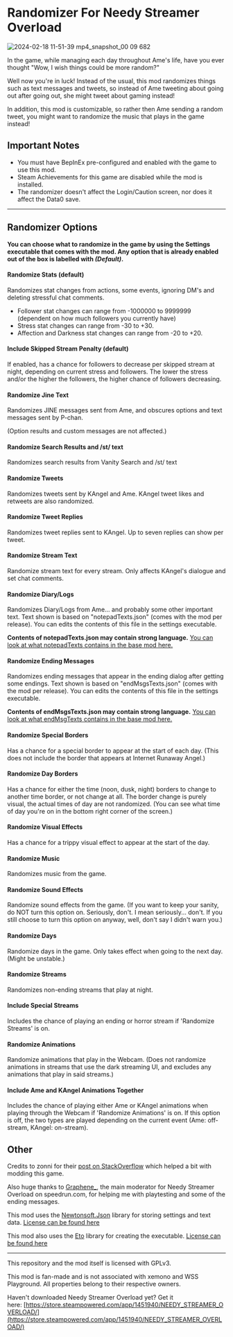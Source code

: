# Randomizer For Needy Streamer Overload

![2024-02-18 11-51-39 mp4_snapshot_00 09 682](https://github.com/amazeedaizee/NeedyGirlRandomizer/assets/131136866/cc02e525-9ee7-4eaf-bdeb-c35d33d73431)

In the game, while managing each day throughout Ame's life, have you ever thought "Wow, I wish things could be more random?"

Well now you're in luck! Instead of the usual, this mod randomizes things such as text messages and tweets, so instead of Ame tweeting about going out after going out, she might tweet about gaming instead! 

In addition, this mod is customizable, so rather then Ame sending a random tweet, you might want to randomize the music that plays in the game instead! 

## Important Notes

- You must have BepInEx pre-configured and enabled with the game to use this mod. 
- Steam Achievements for this game are disabled while the mod is installed.
- The randomizer doesn't affect the Login/Caution screen, nor does it affect the Data0 save.

-----

## Randomizer Options

**You can choose what to randomize in the game by using the Settings executable that comes with the mod. Any option that is already enabled out of the box is labelled with _(Default)_.**

#### Randomize Stats (default)

Randomizes stat changes from actions, some events, ignoring DM's and deleting stressful chat comments. 

- Follower stat changes can range from -1000000 to 9999999 (dependent on how much followers you currently have)
- Stress stat changes can range from -30 to +30.
- Affection and Darkness stat changes can range from -20 to +20.

#### Include Skipped Stream Penalty (default)

If enabled, has a chance for followers to decrease per skipped stream at night, depending on current stress and followers. The lower the stress and/or the higher the followers, the higher chance of followers decreasing.

#### Randomize Jine Text

Randomizes JINE messages sent from Ame, and obscures options and text messages sent by P-chan.

(Option results and custom messages are not affected.)

#### Randomize Search Results and /st/ text

Randomizes search results from Vanity Search and /st/ text

#### Randomize Tweets

Randomizes tweets sent by KAngel and Ame. KAngel tweet likes and retweets are also randomized.

#### Randomize Tweet Replies

Randomizes tweet replies sent to KAngel. Up to seven replies can show per tweet.

#### Randomize Stream Text

Randomize stream text for every stream. Only affects KAngel's dialogue and set chat comments.

#### Randomize Diary/Logs

Randomizes Diary/Logs from Ame... and probably some other important text. Text shown is based on "notepadTexts.json" (comes with the mod per release). You can edits the contents of this file in the settings executable.

**Contents of notepadTexts.json may contain strong language.** [You can look at what notepadTexts contains in the base mod here.](https://github.com/amazeedaizee/NeedyGirlRandomizer/blob/master/RandomizerMod/Resources/notepadTexts.txt)

#### Randomize Ending Messages

Randomizes ending messages that appear in the ending dialog after getting some endings. Text shown is based on "endMsgsTexts.json" (comes with the mod per release). You can edits the contents of this file in the settings executable.

**Contents of endMsgsTexts.json may contain strong language.** [You can look at what endMsgTexts contains in the base mod here.](https://github.com/amazeedaizee/NeedyGirlRandomizer/blob/master/RandomizerMod/Resources/endMsgsTexts.txt)

#### Randomize Special Borders

Has a chance for a special border to appear at the start of each day. (This does not include the border that appears at Internet Runaway Angel.)

#### Randomize Day Borders

Has a chance for either the time (noon, dusk, night) borders to change to another time border, or not change at all. The border change is purely visual, the actual times of day are not randomized. (You can see what time of day you're on in the bottom right corner of the screen.)

#### Randomize Visual Effects

Has a chance for a trippy visual effect to appear at the start of the day.

#### Randomize Music

Randomizes music from the game.

#### Randomize Sound Effects

Randomize sound effects from the game.
(If you want to keep your sanity, do NOT turn this option on. Seriously, don't. I mean seriously... don't. If you still choose to turn this option on anyway, well, don't say I didn't warn you.)

#### Randomize Days

Randomize days in the game. Only takes effect when going to the next day. (Might be unstable.)

#### Randomize Streams

Randomizes non-ending streams that play at night.

#### Include Special Streams

Includes the chance of playing an ending or horror stream if 'Randomize Streams' is on.

#### Randomize Animations

Randomize animations that play in the Webcam.
(Does not randomize animations in streams that use the dark streaming UI, and excludes any animations that play in said streams.)

#### Include Ame and KAngel Animations Together

Includes the chance of playing either Ame or KAngel animations when playing through the Webcam if 'Randomize Animations' is on.
If this option is off, the two types are played depending on the current event (Ame: off-stream, KAngel: on-stream).

## Other

Credits to zonni for their [post on StackOverflow]( https://stackoverflow.com/a/77701064) which helped a bit with modding this game.

Also huge thanks to [Graphene_](https://www.speedrun.com/users/Graphene_?view=fullgame), the main moderator for Needy Streamer Overload on speedrun.com, for helping me with playtesting and some of the ending messages.

This mod uses the [Newtonsoft.Json](https://github.com/JamesNK/Newtonsoft.Json) library for storing settings and text data. 
[License can be found here](https://github.com/JamesNK/Newtonsoft.Json/blob/master/LICENSE.md)

This mod also uses the [Eto](https://github.com/picoe/Eto?tab=readme-ov-file) library for creating the executable.
[License can be found here](https://github.com/picoe/Eto/blob/develop/LICENSE.txt)

----

This repository and the mod itself is licensed with GPLv3.

This mod is fan-made and is not associated with xemono and WSS Playground. All properties belong to their respective owners.

Haven't downloaded Needy Streamer Overload yet? Get it here: [https://store.steampowered.com/app/1451940/NEEDY_STREAMER_OVERLOAD/](https://store.steampowered.com/app/1451940/NEEDY_STREAMER_OVERLOAD/)

